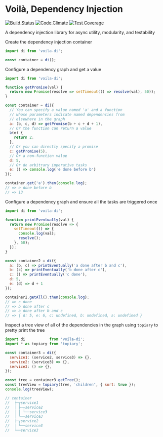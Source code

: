 # Voilà, Dependency Injection
[![Build Status](https://travis-ci.org/Griffingj/voila-di.svg?branch=master)](https://travis-ci.org/Griffingj/voila-di)
[![Code Climate](https://codeclimate.com/github/Griffingj/voila-di/badges/gpa.svg)](https://codeclimate.com/github/Griffingj/voila-di)
[![Test Coverage](https://codeclimate.com/github/Griffingj/voila-di/badges/coverage.svg)](https://codeclimate.com/github/Griffingj/voila-di/coverage)

A dependency injection library for async utility, modularity, and testability

Create the dependency injection container

```javascript
import di from 'voila-di';

const container = di();
```

Configure a dependency graph and get a value

```javascript
import di from 'voila-di';

function getPromise(val) {
  return new Promise(resolve => setTimeout(() => resolve(val), 50));
}

const container = di({
  // You can specify a value named 'a' and a function
  // whose parameters indicate named dependencies from
  // elsewhere in the graph
  a: (b, c, d) => getPromise(b + c + d + 1),
  // Or the function can return a value
  b(e) {
    return 2;
  },
  // Or you can directly specify a promise
  c: getPromise(5),
  // Or a non-function value
  d: 5,
  // Or do arbitrary imperative tasks
  e: () => console.log('e done before b')
});

container.get('a').then(console.log);
// => e done before b
// => 13
```

Configure a dependency graph and ensure all the tasks are triggered once

```javascript
import di from 'voila-di';

function printEventually(val) {
  return new Promise(resolve => {
    setTimeout(() => {
      console.log(val);
      resolve();
    }, 50);
  });
}

const container2 = di({
  a: (b, c) => printEventually('a done after b and c'),
  b: (c) => printEventually('b done after c'),
  c: () => printEventually('c done'),
  d: 5,
  e: (d) => d + 1
});

container2.getAll().then(console.log);
// => c done
// => b done after c
// => a done after b and c
// => { d: 5, e: 6, c: undefined, b: undefined, a: undefined }
```

Inspect a tree view of all of the dependencies in the graph using `topiary` to pretty print the tree

```javascript
import di           from 'voila-di';
import * as topiary from 'topiary';

const container3 = di({
  service1: (service2, service3) => {},
  service2: (service3) => {},
  service3: () => {},
});

const tree = container3.getTree();
const treeView = topiary(tree, 'children', { sort: true });
console.log(treeView);

// container
//  ├─┬service1
//  │ ├─┬service2
//  │ │ └──service3
//  │ └──service3
//  ├─┬service2
//  │ └──service3
//  └──service3
```

